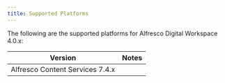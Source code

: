 ```yaml
---
title: Supported Platforms
---
```

The following are the supported platforms for Alfresco Digital Workspace 4.0.x:

| Version | Notes |
| ------- | ----- |
| Alfresco Content Services 7.4.x | |
